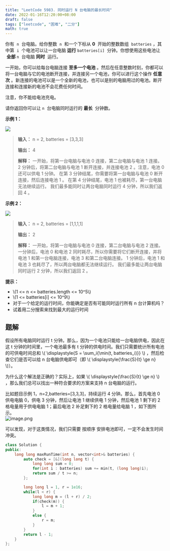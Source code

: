 ```yaml
---
title: "LeetCode 5983. 同时运行 N 台电脑的最长时间"
date: 2022-01-16T12:20:00+08:00
draft: false
tags: ["leetcode", "困难", "二分"]
math: true
---
```


你有  `n`  台电脑。给你整数  `n`  和一个下标从 **0**  开始的整数数组  `batteries` ，其中第  `i`  个电池可以让一台电脑 **运行** `batteries[i]`  分钟。你想使用这些电池让  **全部** `n`  台电脑 **同时**  运行。

一开始，你可以给每台电脑连接 **至多一个电池** 。然后在任意整数时刻，你都可以将一台电脑与它的电池断开连接，并连接另一个电池，你可以进行这个操作 **任意次** 。新连接的电池可以是一个全新的电池，也可以是别的电脑用过的电池。断开连接和连接新的电池不会花费任何时间。

注意，你不能给电池充电。

请你返回你可以让 `n`  台电脑同时运行的 **最长**  分钟数。

<!--more-->

**示例 1：**

![](https://tategotoazarasi.github.io/images/leetcode5983_example1-fit.png)

> **输入：** n = 2, batteries = [3,3,3]
>
> **输出：** 4
>
> **解释：**
> 一开始，将第一台电脑与电池 0 连接，第二台电脑与电池 1 连接。
> 2 分钟后，将第二台电脑与电池 1 断开连接，并连接电池 2 。注意，电池 0 还可以供电 1 分钟。
> 在第 3 分钟结尾，你需要将第一台电脑与电池 0 断开连接，然后连接电池 1 。
> 在第 4 分钟结尾，电池 1 也被耗尽，第一台电脑无法继续运行。
> 我们最多能同时让两台电脑同时运行 4 分钟，所以我们返回 4 。

**示例 2：**

![](https://tategotoazarasi.github.io/images/leetcode5983_example2.png)

> **输入：** n = 2, batteries = [1,1,1,1]
>
> **输出：** 2
>
> **解释：**
> 一开始，将第一台电脑与电池 0 连接，第二台电脑与电池 2 连接。
> 一分钟后，电池 0 和电池 2 同时耗尽，所以你需要将它们断开连接，并将电池 1 和第一台电脑连接，电池 3 和第二台电脑连接。
> 1 分钟后，电池 1 和电池 3 也耗尽了，所以两台电脑都无法继续运行。
> 我们最多能让两台电脑同时运行 2 分钟，所以我们返回 2 。

**提示：**

- \\(1 <= n <= batteries.length <= 10^5\\)
- \\(1 <= batteries[i] <= 10^9\\)
- 对于一个给定的运行时间，你能确定是否有可能同时运行所有 n 台计算机吗？
- 试着用二分搜索来找到最大的运行时间

## 题解

假设所有电脑同时运行 t 分钟。那么，因为一个电池只能给一台电脑供电，因此在这 t 分钟的时间里，一个电池最多有 t 分钟的供电时间。我们只需要统计所有电池的可供电时间总和 \\( \displaystyle{S = \sum_i{\min(t, batteries_i)}} \\) ，然后检查它们是否可以给 n 台电脑供电即可（即 \\( \displaystyle{\frac{S}{t} \ge n} \\)）。

为什么这个解法是正确的？实际上，如果 \\( \displaystyle{\frac{S}{t} \ge n} \\) ，那么我们总可以找出一种符合要求的方案来支持 n 台电脑的运行。

比如题目示例 1，n=2,batteries=[3,3,3]，持续运行 4 分钟。那么，首先电池 0 供电电脑 0，供电 3 分钟，然后让电池 1 继续供电 1 分钟，然后电池 1 剩下的 2 格电量用于供电电脑 1；最后电池 2 补足剩下的 2 格电量给电脑 1 ，如下图所示。  
![image.png](https://tategotoazarasi.github.io/images/1642306078-hZaBUg-image.png)

可以发现，对于这类情况，我们只需要 按顺序 安排电池即可，一定不会发生时间冲突。

```cpp
class Solution {
public:
    long long maxRunTime(int n, vector<int>& batteries) {
        auto check = [&](long long t) {
            long long sum = 0;
            for(int i : batteries) sum += min(t, (long long)i);
            return sum / t >= n;
        };

        long long l = 1, r = 1e16;
        while(l < r) {
            long long m = (l + r) / 2;
            if(check(m)) {
                l = m + 1;
            }
            else {
                r = m;
            }
        }
        return l - 1;
    }
};
```

